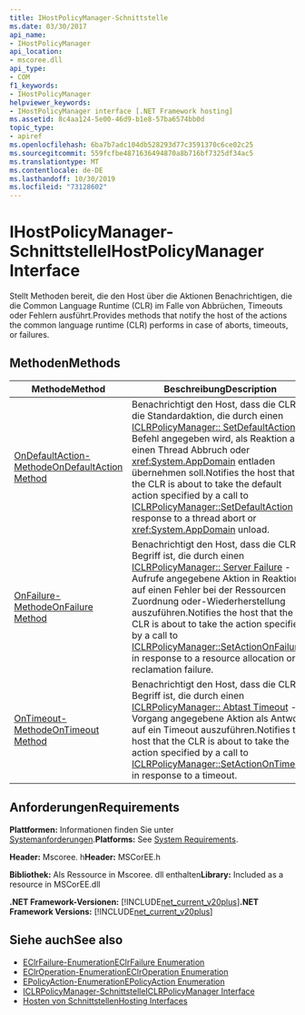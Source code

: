 ```yaml
---
title: IHostPolicyManager-Schnittstelle
ms.date: 03/30/2017
api_name:
- IHostPolicyManager
api_location:
- mscoree.dll
api_type:
- COM
f1_keywords:
- IHostPolicyManager
helpviewer_keywords:
- IHostPolicyManager interface [.NET Framework hosting]
ms.assetid: 8c4aa124-5e00-46d9-b1e8-57ba6574bb0d
topic_type:
- apiref
ms.openlocfilehash: 6ba7b7adc104db528293d77c3591370c6ce02c25
ms.sourcegitcommit: 559fcfbe4871636494870a8b716bf7325df34ac5
ms.translationtype: MT
ms.contentlocale: de-DE
ms.lasthandoff: 10/30/2019
ms.locfileid: "73128602"
---
```

# <a name="ihostpolicymanager-interface"></a><span data-ttu-id="22205-102">IHostPolicyManager-Schnittstelle</span><span class="sxs-lookup"><span data-stu-id="22205-102">IHostPolicyManager Interface</span></span>
<span data-ttu-id="22205-103">Stellt Methoden bereit, die den Host über die Aktionen Benachrichtigen, die die Common Language Runtime (CLR) im Falle von Abbrüchen, Timeouts oder Fehlern ausführt.</span><span class="sxs-lookup"><span data-stu-id="22205-103">Provides methods that notify the host of the actions the common language runtime (CLR) performs in case of aborts, timeouts, or failures.</span></span>  
  
## <a name="methods"></a><span data-ttu-id="22205-104">Methoden</span><span class="sxs-lookup"><span data-stu-id="22205-104">Methods</span></span>  
  
|<span data-ttu-id="22205-105">Methode</span><span class="sxs-lookup"><span data-stu-id="22205-105">Method</span></span>|<span data-ttu-id="22205-106">Beschreibung</span><span class="sxs-lookup"><span data-stu-id="22205-106">Description</span></span>|  
|------------|-----------------|  
|[<span data-ttu-id="22205-107">OnDefaultAction-Methode</span><span class="sxs-lookup"><span data-stu-id="22205-107">OnDefaultAction Method</span></span>](../../../../docs/framework/unmanaged-api/hosting/ihostpolicymanager-ondefaultaction-method.md)|<span data-ttu-id="22205-108">Benachrichtigt den Host, dass die CLR die Standardaktion, die durch einen [ICLRPolicyManager:: SetDefaultAction](../../../../docs/framework/unmanaged-api/hosting/iclrpolicymanager-setdefaultaction-method.md) -Befehl angegeben wird, als Reaktion auf einen Thread Abbruch oder <xref:System.AppDomain> entladen übernehmen soll.</span><span class="sxs-lookup"><span data-stu-id="22205-108">Notifies the host that the CLR is about to take the default action specified by a call to [ICLRPolicyManager::SetDefaultAction](../../../../docs/framework/unmanaged-api/hosting/iclrpolicymanager-setdefaultaction-method.md) in response to a thread abort or <xref:System.AppDomain> unload.</span></span>|  
|[<span data-ttu-id="22205-109">OnFailure-Methode</span><span class="sxs-lookup"><span data-stu-id="22205-109">OnFailure Method</span></span>](../../../../docs/framework/unmanaged-api/hosting/ihostpolicymanager-onfailure-method.md)|<span data-ttu-id="22205-110">Benachrichtigt den Host, dass die CLR im Begriff ist, die durch einen [ICLRPolicyManager:: Server Failure](../../../../docs/framework/unmanaged-api/hosting/iclrpolicymanager-setactiononfailure-method.md) -Aufrufe angegebene Aktion in Reaktion auf einen Fehler bei der Ressourcen Zuordnung oder-Wiederherstellung auszuführen.</span><span class="sxs-lookup"><span data-stu-id="22205-110">Notifies the host that the CLR is about to take the action specified by a call to [ICLRPolicyManager::SetActionOnFailure](../../../../docs/framework/unmanaged-api/hosting/iclrpolicymanager-setactiononfailure-method.md) in response to a resource allocation or reclamation failure.</span></span>|  
|[<span data-ttu-id="22205-111">OnTimeout-Methode</span><span class="sxs-lookup"><span data-stu-id="22205-111">OnTimeout Method</span></span>](../../../../docs/framework/unmanaged-api/hosting/ihostpolicymanager-ontimeout-method.md)|<span data-ttu-id="22205-112">Benachrichtigt den Host, dass die CLR im Begriff ist, die durch einen [ICLRPolicyManager:: Abtast Timeout](../../../../docs/framework/unmanaged-api/hosting/iclrpolicymanager-setactionontimeout-method.md) -Vorgang angegebene Aktion als Antwort auf ein Timeout auszuführen.</span><span class="sxs-lookup"><span data-stu-id="22205-112">Notifies the host that the CLR is about to take the action specified by a call to [ICLRPolicyManager::SetActionOnTimeout](../../../../docs/framework/unmanaged-api/hosting/iclrpolicymanager-setactionontimeout-method.md) in response to a timeout.</span></span>|  
  
## <a name="requirements"></a><span data-ttu-id="22205-113">Anforderungen</span><span class="sxs-lookup"><span data-stu-id="22205-113">Requirements</span></span>  
 <span data-ttu-id="22205-114">**Plattformen:** Informationen finden Sie unter [Systemanforderungen](../../../../docs/framework/get-started/system-requirements.md).</span><span class="sxs-lookup"><span data-stu-id="22205-114">**Platforms:** See [System Requirements](../../../../docs/framework/get-started/system-requirements.md).</span></span>  
  
 <span data-ttu-id="22205-115">**Header:** Mscoree. h</span><span class="sxs-lookup"><span data-stu-id="22205-115">**Header:** MSCorEE.h</span></span>  
  
 <span data-ttu-id="22205-116">**Bibliothek:** Als Ressource in Mscoree. dll enthalten</span><span class="sxs-lookup"><span data-stu-id="22205-116">**Library:** Included as a resource in MSCorEE.dll</span></span>  
  
 <span data-ttu-id="22205-117">**.NET Framework-Versionen:** [!INCLUDE[net_current_v20plus](../../../../includes/net-current-v20plus-md.md)]</span><span class="sxs-lookup"><span data-stu-id="22205-117">**.NET Framework Versions:** [!INCLUDE[net_current_v20plus](../../../../includes/net-current-v20plus-md.md)]</span></span>  
  
## <a name="see-also"></a><span data-ttu-id="22205-118">Siehe auch</span><span class="sxs-lookup"><span data-stu-id="22205-118">See also</span></span>

- [<span data-ttu-id="22205-119">EClrFailure-Enumeration</span><span class="sxs-lookup"><span data-stu-id="22205-119">EClrFailure Enumeration</span></span>](../../../../docs/framework/unmanaged-api/hosting/eclrfailure-enumeration.md)
- [<span data-ttu-id="22205-120">EClrOperation-Enumeration</span><span class="sxs-lookup"><span data-stu-id="22205-120">EClrOperation Enumeration</span></span>](../../../../docs/framework/unmanaged-api/hosting/eclroperation-enumeration.md)
- [<span data-ttu-id="22205-121">EPolicyAction-Enumeration</span><span class="sxs-lookup"><span data-stu-id="22205-121">EPolicyAction Enumeration</span></span>](../../../../docs/framework/unmanaged-api/hosting/epolicyaction-enumeration.md)
- [<span data-ttu-id="22205-122">ICLRPolicyManager-Schnittstelle</span><span class="sxs-lookup"><span data-stu-id="22205-122">ICLRPolicyManager Interface</span></span>](../../../../docs/framework/unmanaged-api/hosting/iclrpolicymanager-interface.md)
- [<span data-ttu-id="22205-123">Hosten von Schnittstellen</span><span class="sxs-lookup"><span data-stu-id="22205-123">Hosting Interfaces</span></span>](../../../../docs/framework/unmanaged-api/hosting/hosting-interfaces.md)
